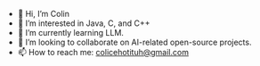 - 👋 Hi, I’m Colin
- 👀 I’m interested in Java, C, and C++
- 🌱 I’m currently learning LLM. 
- 💞️ I’m looking to collaborate on AI-related open-source projects. 
- 📫 How to reach me: colicehotituh@gmail.com


